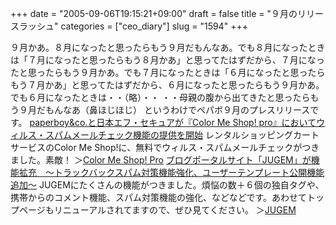 +++
date = "2005-09-06T19:15:21+09:00"
draft = false
title = "９月のリリースラッシュ"
categories = ["ceo_diary"]
slug = "1594"
+++

９月かあ。８月になったと思ったらもう９月だもんなあ。でも８月になったときは「７月になったと思ったらもう８月かあ」と思ってたはずだから、７月になったと思ったらもう９月かあ。でも７月になったときは「６月になったと思ったらもう７月かあ」と思ってたはずだから、６月になったと思ったらもう９月かあ。でも６月になったときは・・（略）・・
・・母親の腹から出てきたと思ったらもう９月だもんなあ（鼻ほじほじ）
というわけでペパボ９月のプレスリリースです。
<a href="http://paperboy.co.jp/articles/00000084.html" target="_blank">paperboy&co.と日本エフ・セキュアが『Color Me Shop! pro』においてウィルス・スパムメールチェック機能の提供を開始</a>
レンタルショッピングカートサービスのColor Me Shop!に、無料でウィルス・スパムメールチェックがつきました。素敵！
＞<a href="http://shop-pro.jp" target="_blank">Color Me Shop! Pro</a>
<a href="http://paperboy.co.jp/articles/00000085.html" target="_blank">ブログポータルサイト「JUGEM」が機能拡充　〜トラックバックスパム対策機能強化、ユーザーテンプレート公開機能追加〜</a>
JUGEMにたくさんの機能がつきました。煩悩の数＋６個の独自タグや、携帯からのコメント機能、スパム対策機能の強化、などなどです。あわせてトップページもリニューアルされてますので、ぜひ見てください。
＞<a href="http://jugem.jp" target="_blank">JUGEM</a>
